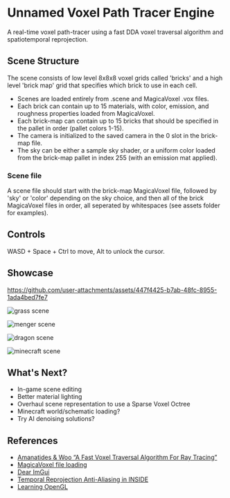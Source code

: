 # Unnamed Voxel Path Tracer Engine
A real-time voxel path-tracer using a fast DDA voxel traversal algorithm and spatiotemporal reprojection.

## Scene Structure
The scene consists of low level 8x8x8 voxel grids called 'bricks' and a high level 'brick map' grid that specifies which brick to use in each cell.

- Scenes are loaded entirely from .scene and MagicaVoxel .vox files.
- Each brick can contain up to 15 materials, with color, emission, and roughness properties loaded from MagicaVoxel.
- Each brick-map can contain up to 15 bricks that should be specified in the pallet in order (pallet colors 1-15).
- The camera is initialized to the saved camera in the 0 slot in the brick-map file.
- The sky can be either a sample sky shader, or a uniform color loaded from the brick-map pallet in index 255 (with an emission mat applied).

### Scene file
A scene file should start with the brick-map MagicaVoxel file, followed by 'sky' or 'color' depending on the sky choice, and then all of the brick MagicaVoxel files in order, all seperated by whitespaces (see assets folder for examples).

## Controls
WASD + Space + Ctrl to move, Alt to unlock the cursor.

## Showcase
https://github.com/user-attachments/assets/447f4425-b7ab-48fc-8955-1ada4bed7fe7

![grass scene](https://github.com/user-attachments/assets/d656c4a0-edc9-4089-9ce9-8ffa35dae562)

![menger scene](https://github.com/user-attachments/assets/889fea43-7c81-4baa-8add-24070df83815)

![dragon scene](https://github.com/user-attachments/assets/7f4560c7-46e1-4565-a067-32feb8f5636e)

![minecraft scene](https://github.com/user-attachments/assets/21322e64-10d2-44a4-97d5-fee59943cb3d)

## What's Next?
- In-game scene editing
- Better material lighting
- Overhaul scene representation to use a Sparse Voxel Octree
- Minecraft world/schematic loading?
- Try AI denoising solutions?

## References
- [Amanatides & Woo “A Fast Voxel Traversal Algorithm For Ray Tracing”](https://www.researchgate.net/publication/2611491_A_Fast_Voxel_Traversal_Algorithm_for_Ray_Tracing)
- [MagicaVoxel file loading](https://github.com/jpaver/opengametools)
- [Dear ImGui](https://github.com/ocornut/imgui)
- [Temporal Reprojection Anti-Aliasing in INSIDE](https://www.youtube.com/watch?v=2XXS5UyNjjU)
- [Learning OpenGL](https://learnopengl.com)
